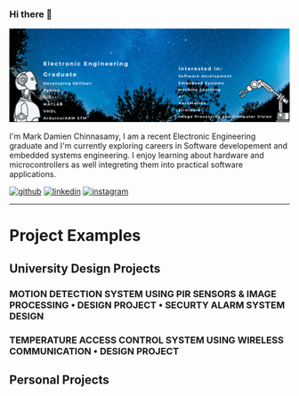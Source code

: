 ### Hi there 👋

<img src = "https://github.com/MarkDC95/MarkDC95/blob/main/p2.gif" float="centre" width="1080" />

I'm Mark Damien Chinnasamy, I am a recent Electronic Engineering graduate and I'm  currently exploring careers in Software developement 
and embedded systems engineering. I enjoy learning about hardware and microcontrollers as well integreting them into practical software
applications.




[<img src='https://cdn.jsdelivr.net/npm/simple-icons@3.0.1/icons/github.svg' alt='github' height='40'>](https://github.com/https://github.com/MarkDC95)  [<img src='https://cdn.jsdelivr.net/npm/simple-icons@3.0.1/icons/linkedin.svg' alt='linkedin' height='40'>](https://www.linkedin.com/in/www.linkedin.com/in/MarkDamienChinnasamy1995/)  [<img src='https://cdn.jsdelivr.net/npm/simple-icons@3.0.1/icons/instagram.svg' alt='instagram' height='40'>](https://www.instagram.com/@markdc95/)  

_________________________
# Project Examples

## University Design Projects

### MOTION DETECTION SYSTEM USING PIR SENSORS & IMAGE PROCESSING • DESIGN PROJECT • SECURTY ALARM SYSTEM DESIGN

### TEMPERATURE ACCESS CONTROL SYSTEM USING WIRELESS COMMUNICATION • DESIGN PROJECT 

## Personal Projects
